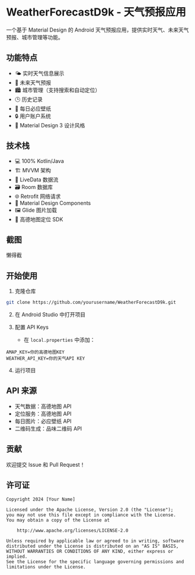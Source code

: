 # WeatherForecastD9k - 天气预报应用

一个基于 Material Design 的 Android 天气预报应用，提供实时天气、未来天气预报、城市管理等功能。

## 功能特点

- 🌤️ 实时天气信息展示
- 📅 未来天气预报
- 🏙️ 城市管理（支持搜索和自动定位）
- 🕒 历史记录
- 🎨 每日必应壁纸
- 🔒 用户账户系统
- 📱 Material Design 3 设计风格

## 技术栈

- 💻 100% Kotlin/Java
- 🏗️ MVVM 架构
- 🔄 LiveData 数据流
- 🗃️ Room 数据库
- 🌐 Retrofit 网络请求
- 🎨 Material Design Components
- 🖼️ Glide 图片加载
- 📍 高德地图定位 SDK

## 截图

懒得截

## 开始使用

1. 克隆仓库
```bash
git clone https://github.com/yourusername/WeatherForecastD9k.git
```

2. 在 Android Studio 中打开项目

3. 配置 API Keys
   - 在 `local.properties` 中添加：
```properties
AMAP_KEY=你的高德地图KEY
WEATHER_API_KEY=你的天气API KEY
```

4. 运行项目

## API 来源

- 天气数据：高德地图 API
- 定位服务：高德地图 API
- 每日图片：必应壁纸 API
- 二维码生成：品味二维码 API

## 贡献

欢迎提交 Issue 和 Pull Request！

## 许可证

```
Copyright 2024 [Your Name]

Licensed under the Apache License, Version 2.0 (the "License");
you may not use this file except in compliance with the License.
You may obtain a copy of the License at

    http://www.apache.org/licenses/LICENSE-2.0

Unless required by applicable law or agreed to in writing, software
distributed under the License is distributed on an "AS IS" BASIS,
WITHOUT WARRANTIES OR CONDITIONS OF ANY KIND, either express or implied.
See the License for the specific language governing permissions and
limitations under the License.
```